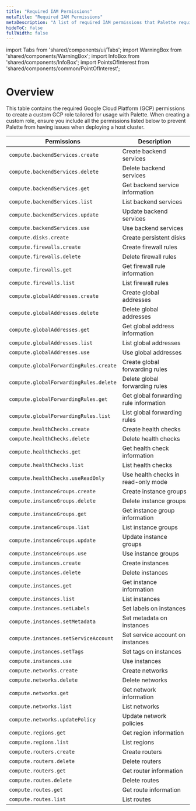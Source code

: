 ```yaml
---
title: "Required IAM Permissions"
metaTitle: "Required IAM Permissions"
metaDescription: "A list of required IAM permissions that Palette requires for GCP deployments."
hideToC: false
fullWidth: false
---
```


import Tabs from 'shared/components/ui/Tabs';
import WarningBox from 'shared/components/WarningBox';
import InfoBox from 'shared/components/InfoBox';
import PointsOfInterest from 'shared/components/common/PointOfInterest';

# Overview

This table contains the required Google Cloud Platform (GCP) permissions to create a custom GCP role tailored for usage with Palette. When creating a custom role, ensure you include all the permissions listed below to prevent Palette from having issues when deploying a host cluster.

| Permissions                              | Description                                                   |
|------------------------------------------|---------------------------------------------------------------|
| `compute.backendServices.create`           | Create backend services                                       |
| `compute.backendServices.delete`           | Delete backend services                                       |
| `compute.backendServices.get`              | Get backend service information                               |
| `compute.backendServices.list`             | List backend services                                         |
| `compute.backendServices.update`           | Update backend services                                       |
| `compute.backendServices.use`              | Use backend services                                          |
| `compute.disks.create`                     | Create persistent disks                                       |
| `compute.firewalls.create`                 | Create firewall rules                                         |
| `compute.firewalls.delete`                 | Delete firewall rules                                         |
| `compute.firewalls.get`                    | Get firewall rule information                                 |
| `compute.firewalls.list`                   | List firewall rules                                           |
| `compute.globalAddresses.create`           | Create global addresses                                       |
| `compute.globalAddresses.delete`           | Delete global addresses                                       |
| `compute.globalAddresses.get`              | Get global address information                                |
| `compute.globalAddresses.list`             | List global addresses                                         |
| `compute.globalAddresses.use`              | Use global addresses                                          |
| `compute.globalForwardingRules.create`     | Create global forwarding rules                                |
| `compute.globalForwardingRules.delete`     | Delete global forwarding rules                                |
| `compute.globalForwardingRules.get`        | Get global forwarding rule information                        |
| `compute.globalForwardingRules.list`       | List global forwarding rules                                  |
| `compute.healthChecks.create`              | Create health checks                                          |
| `compute.healthChecks.delete`              | Delete health checks                                          |
| `compute.healthChecks.get`                 | Get health check information                                  |
| `compute.healthChecks.list`                | List health checks                                            |
| `compute.healthChecks.useReadOnly`         | Use health checks in read-only mode                           |
| `compute.instanceGroups.create`            | Create instance groups                                        |
| `compute.instanceGroups.delete`            | Delete instance groups                                        |
| `compute.instanceGroups.get`               | Get instance group information                                |
| `compute.instanceGroups.list`              | List instance groups                                          |
| `compute.instanceGroups.update`            | Update instance groups                                        |
| `compute.instanceGroups.use`               | Use instance groups                                           |
| `compute.instances.create`                 | Create instances                                              |
| `compute.instances.delete`                 | Delete instances                                              |
| `compute.instances.get`                    | Get instance information                                      |
| `compute.instances.list`                   | List instances                                                |
| `compute.instances.setLabels`              | Set labels on instances                                       |
| `compute.instances.setMetadata`            | Set metadata on instances                                     |
| `compute.instances.setServiceAccount`      | Set service account on instances                              |
| `compute.instances.setTags`                | Set tags on instances                                         |
| `compute.instances.use`                    | Use instances                                                 |
| `compute.networks.create`                  | Create networks                                               |
| `compute.networks.delete`                  | Delete networks                                               |
| `compute.networks.get`                     | Get network information                                       |
| `compute.networks.list`                    | List networks                                                 |
| `compute.networks.updatePolicy`            | Update network policies                                       |
| `compute.regions.get`                      | Get region information                                        |
| `compute.regions.list`                     | List regions                                                  |
| `compute.routers.create`                   | Create routers                                                |
| `compute.routers.delete`                   | Delete routers                                                |
| `compute.routers.get`                      | Get router information                                        |
| `compute.routes.delete`                    | Delete routes                                                 |
| `compute.routes.get`                       | Get route information                                         |
| `compute.routes.list`                      | List routes                                                  
